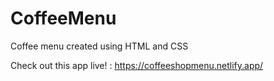 # CoffeeMenu
Coffee menu created using HTML and CSS

Check out this app live! :
https://coffeeshopmenu.netlify.app/
